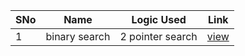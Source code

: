 SNo | Name | Logic Used | Link | 
----|------|------------|------|
1 | binary search | 2 pointer search | [view](binary_search.cpp)